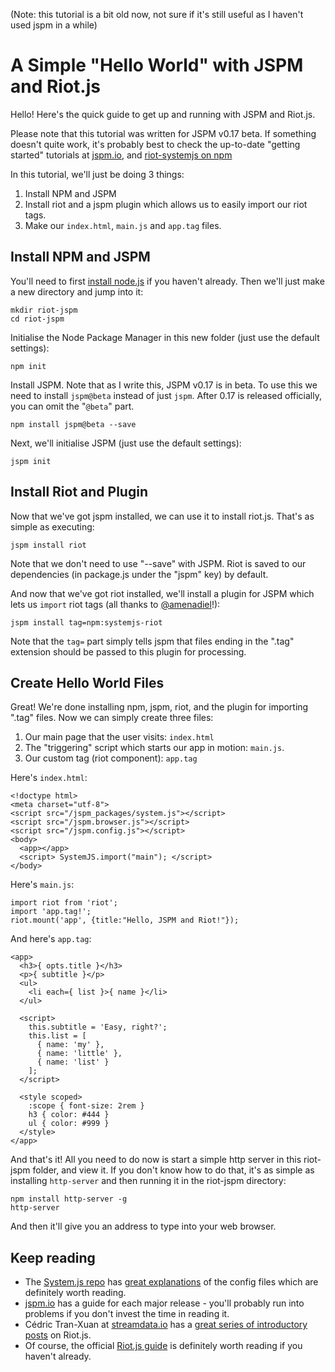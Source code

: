 (Note: this tutorial is a bit old now, not sure if it's still useful as I haven't used jspm in a while)

# A Simple "Hello World" with JSPM and Riot.js

Hello! Here's the quick guide to get up and running with JSPM and Riot.js.

Please note that this tutorial was written for JSPM v0.17 beta. If something doesn't quite work, it's probably best to check the up-to-date "getting started" tutorials at [jspm.io](http://jspm.io/), and [riot-systemjs on npm](https://www.npmjs.com/package/systemjs-riot)

In this tutorial, we'll just be doing 3 things:

1. Install NPM and JSPM
2. Install riot and a jspm plugin which allows us to easily import our riot tags.
3. Make our `index.html`, `main.js` and `app.tag` files.

## Install NPM and JSPM
You'll need to first [install node.js](https://nodejs.org) if you haven't already. Then we'll just make a new directory and jump into it:
```
mkdir riot-jspm
cd riot-jspm
```

Initialise the Node Package Manager in this new folder (just use the default settings):
```
npm init
```

Install JSPM. Note that as I write this, JSPM v0.17 is in beta. To use this we need to install `jspm@beta` instead of just `jspm`. After 0.17 is released officially, you can omit the "`@beta`" part.
```
npm install jspm@beta --save
```

Next, we'll initialise JSPM (just use the default settings):
```
jspm init
```

## Install Riot and Plugin
Now that we've got jspm installed, we can use it to install riot.js. That's as simple as executing:
```
jspm install riot
```
Note that we don't need to use "--save" with JSPM. Riot is saved to our dependencies (in package.js under the "jspm" key) by default.

And now that we've got riot installed, we'll install a plugin for JSPM which lets us `import` riot tags (all thanks to [@amenadiel](https://github.com/amenadiel)!):
```
jspm install tag=npm:systemjs-riot
```
Note that the `tag=` part simply tells jspm that files ending in the ".tag" extension should be passed to this plugin for processing.

## Create Hello World Files
Great! We're done installing npm, jspm, riot, and the plugin for importing ".tag" files. Now we can simply create three files:

1. Our main page that the user visits: `index.html`
2. The "triggering" script which starts our app in motion: `main.js`.
3. Our custom tag (riot component): `app.tag`

Here's `index.html`:
```
<!doctype html>
<meta charset="utf-8">
<script src="/jspm_packages/system.js"></script>
<script src="/jspm.browser.js"></script>
<script src="/jspm.config.js"></script>
<body>
  <app></app>
  <script> SystemJS.import("main"); </script>
</body>
```

Here's `main.js`:
```
import riot from 'riot';
import 'app.tag!';
riot.mount('app', {title:"Hello, JSPM and Riot!"});
```

And here's `app.tag`:
```
<app>
  <h3>{ opts.title }</h3>
  <p>{ subtitle }</p>
  <ul>
    <li each={ list }>{ name }</li>
  </ul>

  <script>
    this.subtitle = 'Easy, right?';
    this.list = [
      { name: 'my' },
      { name: 'little' },
      { name: 'list' }
    ];
  </script>

  <style scoped>
    :scope { font-size: 2rem }
    h3 { color: #444 }
    ul { color: #999 }
  </style>
</app>
```

And that's it! All you need to do now is start a simple http server in this riot-jspm folder, and view it. If you don't know how to do that, it's as simple as installing `http-server` and then running it in the riot-jspm directory:
```
npm install http-server -g
http-server
```
And then it'll give you an address to type into your web browser.

## Keep reading

 - The [System.js repo](https://github.com/systemjs/systemjs) has [great explanations](https://github.com/systemjs/systemjs/tree/master/docs) of the config files which are definitely worth reading.
 - [jspm.io](http://jspm.io) has a guide for each major release - you'll probably run into problems if you don't invest the time in reading it.
 - Cédric Tran-Xuan at [streamdata.io](http://streamdata.io) has a [great series of introductory posts](http://streamdata.io/blog/exploring-riot-js-part1/) on Riot.js.
 - Of course, the official [Riot.js guide](http://riotjs.com/guide/) is definitely worth reading if you haven't already.
